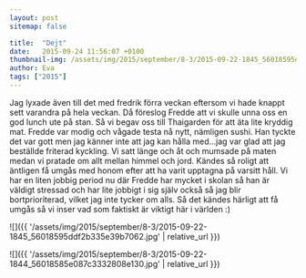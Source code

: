 ```yaml
---
layout: post
sitemap: false

title:  "Dejt"
date:   2015-09-24 11:56:07 +0100
thumbnail-img: /assets/img/2015/september/8-3/2015-09-22-1845_56018595ddf2b335e39b7062.jpg
author: Eva
tags: ["2015"]
---
```


Jag lyxade även till det med fredrik förra veckan eftersom vi hade knappt sett varandra på hela veckan. Då föreslog Fredde att vi skulle unna oss en god lunch ute på stan. Så vi begav oss till Thaigarden för att äta lite kryddig mat. Fredde var modig och vågade testa nå nytt, nämligen sushi. Han tyckte det var gott men jag känner inte att jag kan hålla med...jag var glad att jag beställde friterad kyckling. Vi satt länge och åt och mumsade på maten medan vi pratade om allt mellan himmel och jord. Kändes så roligt att äntligen få umgås med honom efter att ha varit upptagna på varsitt håll. Vi har en liten jobbig period nu där Fredde har mycket i skolan så han är väldigt stressad och har lite jobbigt i sig själv också så jag blir bortprioriterad, vilket jag inte tycker om alls. Så det kändes härligt att få umgås så vi inser vad som faktiskt är viktigt här i världen :)

![]({{ '/assets/img/2015/september/8-3/2015-09-22-1845_56018595ddf2b335e39b7062.jpg'  | relative_url }})

![]({{ '/assets/img/2015/september/8-3/2015-09-22-1844_56018585e087c3332808e130.jpg'  | relative_url }})

